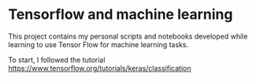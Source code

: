 # Tensorflow and machine learning
This project contains my personal scripts and notebooks developed while learning to use Tensor Flow for machine learning tasks.

To start, I followed the tutorial https://www.tensorflow.org/tutorials/keras/classification